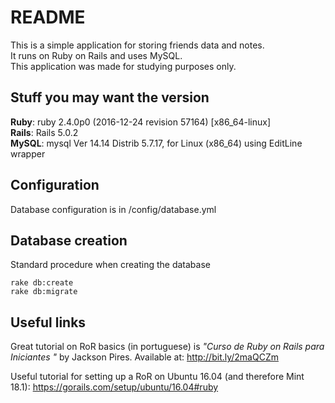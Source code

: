 # README

This is a simple application for storing friends data and notes.
<br>It runs on Ruby on Rails and uses MySQL.
<br>This application was made for studying purposes only.

## Stuff you may want the version
  **Ruby**: ruby 2.4.0p0 (2016-12-24 revision 57164) [x86_64-linux]
  <br>**Rails**: Rails 5.0.2
  <br>**MySQL**: mysql  Ver 14.14 Distrib 5.7.17, for Linux (x86_64) using  EditLine wrapper

## Configuration
  Database configuration is in /config/database.yml

## Database creation
  Standard procedure when creating  the database

    rake db:create
    rake db:migrate
## Useful links
  Great tutorial on RoR basics (in portuguese) is *"Curso de Ruby on Rails para Iniciantes "* by Jackson Pires. Available at: http://bit.ly/2maQCZm

  Useful tutorial for setting up a RoR on Ubuntu 16.04 (and therefore Mint 18.1): https://gorails.com/setup/ubuntu/16.04#ruby
